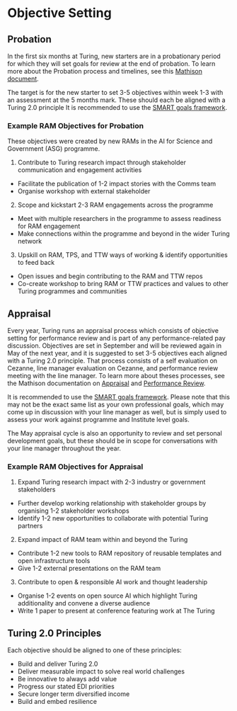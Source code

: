 # Objective Setting

## Probation

In the first six months at Turing, new starters are in a probationary period for which they will
set goals for review at the end of probation. 
To learn more about the Probation process and timelines,
see this [Mathison document](https://mathison.turing.ac.uk/page/2466).

The target is for the new starter to set 3-5 objectives within week 1-3 with an assessment 
at the 5 months mark. 
These should each be aligned with a Turing 2.0 principle
It is recommended to use the [SMART goals framework](https://en.wikipedia.org/wiki/SMART_criteria).

### Example RAM Objectives for Probation

These objectives were created by new RAMs in the AI for Science and Government (ASG) programme.

1. Contribute to Turing research impact through stakeholder communication and engagement activities
-  Facilitate the publication of 1-2 impact stories with the Comms team
-  Organise workshop with external stakeholder

2. Scope and kickstart 2-3 RAM engagements across the programme
- Meet with multiple researchers in the programme to assess readiness for RAM engagement
- Make connections within the programme and beyond in the wider Turing network 

3. Upskill on RAM, TPS, and TTW ways of working & identify opportunities to feed back
- Open issues and begin contributing to the RAM and TTW repos
- Co-create workshop to bring RAM or TTW practices and values to other Turing programmes and communities

## Appraisal

Every year, Turing runs an appraisal process which consists of objective setting for performance review and is part of any performance-related pay discussion.
Objectives are set in September and will be reviewed again in May of the next year, and it is suggested to set 3-5 objectives each aligned with a Turing 2.0 principle.
That process consists of a self evaluation on Cezanne, line manager evaluation on Cezanne, and performance review meeting with the line manager.
To learn more about theses processes, see the Mathison documentation on [Appraisal](https://mathison.turing.ac.uk/Interact/Pages/Section/ContentListing.aspx?subsection=3715) and [Performance Review](https://mathison.turing.ac.uk/page/2319).

It is recommended to use the [SMART goals framework](https://en.wikipedia.org/wiki/SMART_criteria).
Please note that this may not be the exact same list as your own professional goals, which may
come up in discussion with your line manager as well, but is simply used to assess your work
against programme and Institute level goals.

The May appraisal cycle is also an opportunity to review and set personal development goals, but these should be in scope for conversations with your line manager throughout the year.

### Example RAM Objectives for Appraisal

1. Expand Turing research impact with 2-3 industry or government stakeholders
- Further develop working relationship with stakeholder groups by organising 1-2 stakeholder workshops
- Identify 1-2 new opportunities to collaborate with potential Turing partners
2. Expand impact of RAM team within and beyond the Turing
- Contribute 1-2 new tools to RAM repository of reusable templates and open infrastructure tools
- Give 1-2 external presentations on the RAM team
3. Contribute to open & responsible AI work and thought leadership
- Organise 1-2 events on open source AI which highlight Turing additionality and convene a diverse audience
- Write 1 paper to present at conference featuring work at The Turing

## Turing 2.0 Principles

Each objective should be aligned to one of these principles:
- Build and deliver Turing 2.0
- Deliver measurable impact to solve real world challenges
- Be innovative to always add value
- Progress our stated EDI priorities
- Secure longer term diversified income
- Build and embed resilience
